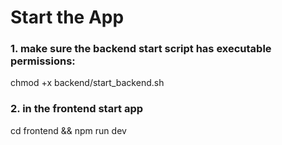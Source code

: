 # Start the App


### 1. make sure the backend start script has executable permissions:
chmod +x backend/start_backend.sh

### 2. in the frontend start app
cd frontend && npm run dev
